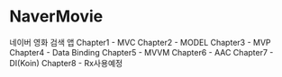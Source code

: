 # NaverMovie
네이버 영화 검색 앱
Chapter1 - MVC
Chapter2 - MODEL
Chapter3 - MVP
Chapter4 - Data Binding
Chapter5 - MVVM
Chapter6 - AAC
Chapter7 - DI(Koin)
Chapter8 - Rx사용예정
